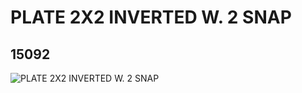 # PLATE 2X2 INVERTED W. 2 SNAP
## 15092
![PLATE 2X2 INVERTED W. 2 SNAP](https://lc-www-live-s.legocdn.com/media/bricks/5/2/6066952.jpg)